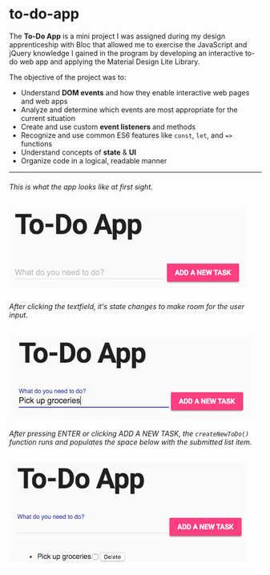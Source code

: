 # to-do-app

The **To-Do App** is a mini project I was assigned during my design 
apprenticeship with Bloc that allowed me to exercise the JavaScript 
and jQuery knowledge I gained in the program by developing an interactive 
to-do web app and applying the Material Design Lite Library.

The objective of the project was to:
- Understand **DOM events** and how they enable interactive web pages and web apps
- Analyze and determine which events are most appropriate for the current situation
- Create and use custom **event listeners** and methods
- Recognize and use common ES6 features like `const`, `let`, and `=>` functions
- Understand concepts of **state** & **UI**
- Organize code in a logical, readable manner

-----
###### This is what the app looks like at first sight.
![images](https://github.com/JaeRoberts/to-do-app/blob/master/images/to-do-preview-1.png)

###### After clicking the textfield, it's state changes to make room for the user input.

![images](https://github.com/JaeRoberts/to-do-app/blob/master/images/to-do-preview-2.png)

###### After pressing ENTER or clicking ADD A NEW TASK, the `createNewToDo()` function runs and populates the space below with the submitted list item.

![images](https://github.com/JaeRoberts/to-do-app/blob/master/images/to-do-preview-3.png)
